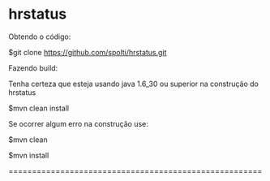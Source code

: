 hrstatus
========

Obtendo o código:

$git clone https://github.com/spolti/hrstatus.git

Fazendo build:

Tenha certeza que esteja usando java 1.6_30 ou superior na construção do hrstatus

$mvn clean install

Se ocorrer algum erro na construção use:

$mvn clean

$mvn install

======================================================

